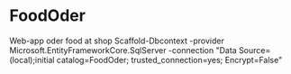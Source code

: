 # FoodOder
Web-app oder food at shop
Scaffold-Dbcontext -provider Microsoft.EntityFrameworkCore.SqlServer -connection "Data Source=(local);initial catalog=FoodOder; trusted_connection=yes; Encrypt=False"
